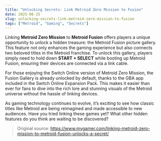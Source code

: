 ```yaml
---
title: "Unlocking Secrets: Link Metroid Zero Mission to Fusion"
date: 2025-06-25
slug: unlocking-secrets-link-metroid-zero-mission-to-fusion
tags: ["Metroid", "Gaming", "Secrets"]
---
```


Linking **Metroid Zero Mission** to **Metroid Fusion** offers players a unique opportunity to unlock a hidden treasure: the Metroid Fusion picture gallery. This feature not only enhances the gaming experience but also connects two beloved titles in the Metroid franchise. To unlock this gallery, players simply need to hold down **START + SELECT** while booting up Metroid Fusion, ensuring their devices are connected via a link cable.

For those enjoying the Switch Online version of Metroid Zero Mission, the Fusion Gallery is already unlocked by default, thanks to the GBA app included in the Switch Online Expansion Pack. This makes it easier than ever for fans to dive into the rich lore and stunning visuals of the Metroid universe without the hassle of linking devices.

As gaming technology continues to evolve, it’s exciting to see how classic titles like Metroid are being reimagined and made accessible to new audiences. Have you tried linking these games yet? What other hidden features do you think are waiting to be discovered?

> Original source: https://www.mygamer.com/linking-metroid-zero-mission-to-metroid-fusion-unlocks-a-secret/